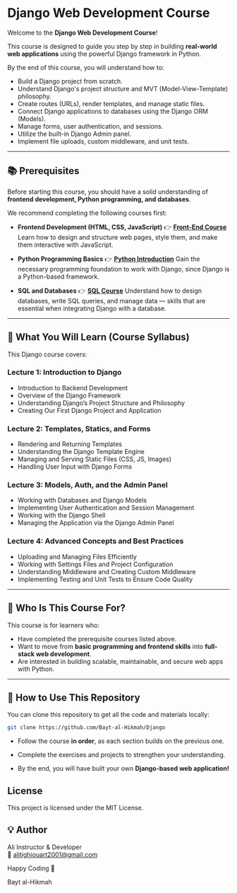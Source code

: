 # Django Web Development Course

Welcome to the **Django Web Development Course**!

This course is designed to guide you step by step in building **real-world web applications** using the powerful Django framework in Python.

By the end of this course, you will understand how to:
* Build a Django project from scratch.
* Understand Django's project structure and MVT (Model-View-Template) philosophy.
* Create routes (URLs), render templates, and manage static files.
* Connect Django applications to databases using the Django ORM (Models).
* Manage forms, user authentication, and sessions.
* Utilize the built-in Django Admin panel.
* Implement file uploads, custom middleware, and unit tests.

---

## 📚 Prerequisites

Before starting this course, you should have a solid understanding of **frontend development, Python programming, and databases**.

We recommend completing the following courses first:

* **Frontend Development (HTML, CSS, JavaScript)**
    👉 [**Front-End Course**](https://github.com/bayt-al-hikmah/Frontend-Course)
    Learn how to design and structure web pages, style them, and make them interactive with JavaScript.

* **Python Programming Basics**
    👉 [**Python Introduction**](https://github.com/bayt-al-hikmah/Python-Course)
    Gain the necessary programming foundation to work with Django, since Django is a Python-based framework.

* **SQL and Databases**
    👉 [**SQL Course**](https://github.com/bayt-al-hikmah/SQL-Course)
    Understand how to design databases, write SQL queries, and manage data — skills that are essential when integrating Django with a database.

---

## 🚀 What You Will Learn (Course Syllabus)

This Django course covers:

### Lecture 1: Introduction to Django
* Introduction to Backend Development
* Overview of the Django Framework
* Understanding Django’s Project Structure and Philosophy
* Creating Our First Django Project and Application

### Lecture 2: Templates, Statics, and Forms
* Rendering and Returning Templates
* Understanding the Django Template Engine
* Managing and Serving Static Files (CSS, JS, Images)
* Handling User Input with Django Forms

### Lecture 3: Models, Auth, and the Admin Panel
* Working with Databases and Django Models
* Implementing User Authentication and Session Management
* Working with the Django Shell
* Managing the Application via the Django Admin Panel

### Lecture 4: Advanced Concepts and Best Practices
* Uploading and Managing Files Efficiently
* Working with Settings Files and Project Configuration
* Understanding Middleware and Creating Custom Middleware
* Implementing Testing and Unit Tests to Ensure Code Quality

---

## 🎯 Who Is This Course For?

This course is for learners who:
* Have completed the prerequisite courses listed above.
* Want to move from **basic programming and frontend skills** into **full-stack web development**.
* Are interested in building scalable, maintainable, and secure web apps with Python.

---

## 🏁 How to Use This Repository

You can clone this repository to get all the code and materials locally:

```bash
git clone https://github.com/Bayt-al-Hikmah/Django
```

- Follow the course **in order**, as each section builds on the previous one.
    
- Complete the exercises and projects to strengthen your understanding.
    
- By the end, you will have built your own **Django-based web application!**
## License

This project is licensed under the MIT License.
## 💡 Author

Ali 
Instructor & Developer  
📧 alitighiouart2001@gmail.com

Happy Coding 🚀

Bayt al-Hikmah
